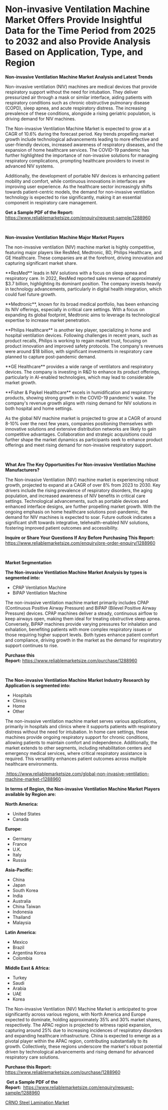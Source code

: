 <p><h1>Non-invasive Ventilation Machine Market Offers Provide Insightful Data for the Time Period from 2025 to 2032 and also Provide Analysis Based on Application, Type, and Region</h1></p><p><strong>Non-invasive Ventilation Machine Market Analysis and Latest Trends</strong></p>
<p><p>Non-invasive ventilation (NIV) machines are medical devices that provide respiratory support without the need for intubation. They deliver pressurized air through a mask or similar interface, aiding patients with respiratory conditions such as chronic obstructive pulmonary disease (COPD), sleep apnea, and acute respiratory distress. The increasing prevalence of these conditions, alongside a rising geriatric population, is driving demand for NIV machines.</p><p>The Non-invasive Ventilation Machine Market is expected to grow at a CAGR of 10.6% during the forecast period. Key trends propelling market growth include technological advancements leading to more effective and user-friendly devices, increased awareness of respiratory diseases, and the expansion of home healthcare services. The COVID-19 pandemic has further highlighted the importance of non-invasive solutions for managing respiratory complications, prompting healthcare providers to invest in advanced NIV systems. </p><p>Additionally, the development of portable NIV devices is enhancing patient mobility and comfort, while continuous innovations in interfaces are improving user experience. As the healthcare sector increasingly shifts towards patient-centric models, the demand for non-invasive ventilation technology is expected to rise significantly, making it an essential component in respiratory care management.</p></p>
<p><strong>Get a Sample PDF of the Report:&nbsp;</strong> <a href="https://www.reliablemarketsize.com/enquiry/request-sample/1288960?utm_campaign=3511&utm_medium=2&utm_source=Github&utm_content=ia&utm_term=29032025&utm_id=non-invasive-ventilation-machine">https://www.reliablemarketsize.com/enquiry/request-sample/1288960</a></p>
<p>&nbsp;</p>
<p><strong>Non-invasive Ventilation Machine Major Market Players</strong></p>
<p><p>The non-invasive ventilation (NIV) machine market is highly competitive, featuring major players like ResMed, Medtronic, BD, Philips Healthcare, and GE Healthcare. These companies are at the forefront, driving innovation and capturing significant market share.</p><p>**ResMed** leads in NIV solutions with a focus on sleep apnea and respiratory care. In 2022, ResMed reported sales revenue of approximately $3.7 billion, highlighting its dominant position. The company invests heavily in technology advancements, particularly in digital health integration, which could fuel future growth.</p><p>**Medtronic**, known for its broad medical portfolio, has been enhancing its NIV offerings, especially in critical care settings. With a focus on expanding its global footprint, Medtronic aims to leverage its technological expertise to increase market penetration.</p><p>**Philips Healthcare** is another key player, specializing in home and hospital ventilation devices. Following challenges in recent years, such as product recalls, Philips is working to regain market trust, focusing on product innovation and improved safety protocols. The company's revenues were around $18 billion, with significant investments in respiratory care planned to capture post-pandemic demand.</p><p>**GE Healthcare** provides a wide range of ventilators and respiratory devices. The company is investing in R&D to enhance its product offerings, particularly in AI-enabled technologies, which may lead to considerable market growth.</p><p>**Fisher & Paykel Healthcare** excels in humidification and respiratory products, showing strong growth in the COVID-19 pandemic's wake. The company's revenue growth aligns with rising demand for NIV solutions in both hospital and home settings.</p><p>As the global NIV machine market is projected to grow at a CAGR of around 8-10% over the next few years, companies positioning themselves with innovative solutions and extensive distribution networks are likely to gain competitive advantages. Collaboration and strategic acquisitions could further shape the market dynamics as participants seek to enhance product offerings and meet rising demand for non-invasive respiratory support.</p></p>
<p>&nbsp;</p>
<p><strong>What Are The Key Opportunities For Non-invasive Ventilation Machine Manufacturers?</strong></p>
<p><p>The Non-invasive Ventilation (NIV) machine market is experiencing robust growth, projected to expand at a CAGR of over 8% from 2023 to 2030. Key drivers include the rising prevalence of respiratory disorders, the aging population, and increased awareness of NIV benefits in critical care settings. Technological advancements, such as portable devices and enhanced interface designs, are further propelling market growth. With the ongoing emphasis on home healthcare solutions post-pandemic, the demand for NIV machines is expected to soar. Future outlook indicates a significant shift towards integrative, telehealth-enabled NIV solutions, fostering improved patient outcomes and accessibility.</p></p>
<p><strong>Inquire or Share Your Questions If Any Before Purchasing This Report:</strong> <a href="https://www.reliablemarketsize.com/enquiry/pre-order-enquiry/1288960?utm_campaign=3511&utm_medium=2&utm_source=Github&utm_content=ia&utm_term=29032025&utm_id=non-invasive-ventilation-machine">https://www.reliablemarketsize.com/enquiry/pre-order-enquiry/1288960</a></p>
<p>&nbsp;</p>
<p><strong>Market Segmentation</strong></p>
<p><strong>The Non-invasive Ventilation Machine Market Analysis by types is segmented into:</strong></p>
<p><ul><li>CPAP Ventilation Machine</li><li>BiPAP Ventilation Machine</li></ul></p>
<p><p>The non-invasive ventilation machine market primarily includes CPAP (Continuous Positive Airway Pressure) and BiPAP (Bilevel Positive Airway Pressure) devices. CPAP machines deliver a steady, continuous airflow to keep airways open, making them ideal for treating obstructive sleep apnea. Conversely, BiPAP machines provide varying pressures for inhalation and exhalation, benefiting patients with more complex respiratory issues or those requiring higher support levels. Both types enhance patient comfort and compliance, driving growth in the market as the demand for respiratory support continues to rise.</p></p>
<p><strong>Purchase this Report:&nbsp;</strong><a href="https://www.reliablemarketsize.com/purchase/1288960?utm_campaign=3511&utm_medium=2&utm_source=Github&utm_content=ia&utm_term=29032025&utm_id=non-invasive-ventilation-machine">https://www.reliablemarketsize.com/purchase/1288960</a></p>
<p>&nbsp;</p>
<p><strong>The Non-invasive Ventilation Machine Market Industry Research by Application is segmented into:</strong></p>
<p><ul><li>Hospitals</li><li>Clinics</li><li>Home</li><li>Other</li></ul></p>
<p><p>The non-invasive ventilation machine market serves various applications, primarily in hospitals and clinics where it supports patients with respiratory distress without the need for intubation. In home care settings, these machines provide ongoing respiratory support for chronic conditions, allowing patients to maintain comfort and independence. Additionally, the market extends to other segments, including rehabilitation centers and emergency medical services, where critical respiratory assistance is required. This versatility enhances patient outcomes across multiple healthcare environments.</p></p>
<p><a href="https://www.reliablemarketsize.com/global-non-invasive-ventilation-machine-market-r1288960?utm_campaign=3511&utm_medium=2&utm_source=Github&utm_content=ia&utm_term=29032025&utm_id=non-invasive-ventilation-machine">&nbsp;https://www.reliablemarketsize.com/global-non-invasive-ventilation-machine-market-r1288960</a></p>
<p><strong>In terms of Region, the Non-invasive Ventilation Machine Market Players available by Region are:</strong></p>
<p>
    <p> <strong> North America: </strong>
        <ul>
            <li>United States</li>
            <li>Canada</li>
        </ul>
        </p> 
    <p> <strong> Europe: </strong>
        <ul>
            <li>Germany</li>
            <li>France</li>
            <li>U.K.</li>
            <li>Italy</li>
            <li>Russia</li>
        </ul>
        </p> 
    <p> <strong> Asia-Pacific: </strong>
        <ul>
            <li>China</li>
            <li>Japan</li>
            <li>South Korea</li>
            <li>India</li>
            <li>Australia</li>
            <li>China Taiwan</li>
            <li>Indonesia</li>
            <li>Thailand</li>
            <li>Malaysia</li>
        </ul>
        </p> 
    <p> <strong> Latin America: </strong>
        <ul>
            <li>Mexico</li>
            <li>Brazil</li>
            <li>Argentina Korea</li>
            <li>Colombia</li>
        </ul>
        </p> 
    <p> <strong> Middle East & Africa: </strong>
        <ul>
            <li>Turkey</li>
            <li>Saudi</li>
            <li>Arabia</li>
            <li>UAE</li>
            <li>Korea</li>
        </ul>
    </p>
    </p>
<p><p>The Non-invasive Ventilation (NIV) Machine Market is anticipated to grow significantly across various regions, with North America and Europe expected to dominate, holding approximately 35% and 30% market shares, respectively. The APAC region is projected to witness rapid expansion, capturing around 25% due to increasing incidences of respiratory disorders and expanding healthcare infrastructure. China is expected to emerge as a pivotal player within the APAC region, contributing substantially to its growth. Collectively, these regions underscore the market's robust potential driven by technological advancements and rising demand for advanced respiratory care solutions.</p></p>
<p><strong>Purchase this Report: </strong><a href="https://www.reliablemarketsize.com/purchase/1288960?utm_campaign=3511&utm_medium=2&utm_source=Github&utm_content=ia&utm_term=29032025&utm_id=non-invasive-ventilation-machine">https://www.reliablemarketsize.com/purchase/1288960</a></p>
<p>&nbsp;<strong>Get a Sample PDF of the Report:&nbsp;&nbsp;</strong><a href="https://www.reliablemarketsize.com/enquiry/request-sample/1288960?utm_campaign=3511&utm_medium=2&utm_source=Github&utm_content=ia&utm_term=29032025&utm_id=non-invasive-ventilation-machine">https://www.reliablemarketsize.com/enquiry/request-sample/1288960</a></p>
<p><strong></strong></p>
<p><p><a href="https://github.com/mudgeadamsvx/Market-Research-Report-List-1/blob/main/crno-steel-lamination-market.md?utm_campaign=3511&utm_medium=2&utm_source=Github&utm_content=ia&utm_term=29032025&utm_id=non-invasive-ventilation-machine">CRNO Steel Lamination Market</a></p></p>